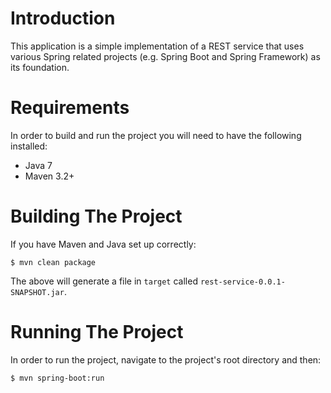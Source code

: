 # Introduction
This application is a simple implementation of a REST service that uses various Spring related projects (e.g. Spring Boot and Spring Framework) as its foundation.

# Requirements

In order to build and run the project you will need to have the following installed:

* Java 7
* Maven 3.2+

# Building The Project

If you have Maven and Java set up correctly:

```
$ mvn clean package
```

The above will generate a file in `target` called `rest-service-0.0.1-SNAPSHOT.jar`.

# Running The Project

In order to run the project, navigate to the project's root directory and then:

```
$ mvn spring-boot:run
```